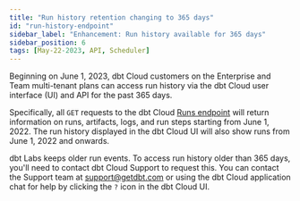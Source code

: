 ```yaml
---
title: "Run history retention changing to 365 days"
id: "run-history-endpoint"
sidebar_label: "Enhancement: Run history available for 365 days"
sidebar_position: 6
tags: [May-22-2023, API, Scheduler]
---
```


Beginning on June 1, 2023, dbt Cloud customers on the Enterprise and Team multi-tenant plans can access run history via the dbt Cloud user interface (UI) and API for the past 365 days.

Specifically, all `GET` requests to the dbt Cloud [Runs endpoint](https://docs.getdbt.com/dbt-cloud/api-v2#tag/Runs) will return information on runs, artifacts, logs, and run steps starting from June 1, 2022. The run history displayed in the dbt Cloud UI will also show runs from June 1, 2022 and onwards. 

<Lightbox src="/img/docs/dbt-cloud/rn-run-history.jpg" width="100%" title="The dbt Cloud UI displaying a Run history"/>

dbt Labs keeps older run events. To access run history older than 365 days, you'll need to contact dbt Cloud Support to request this. You can contact the Support team at [support@getdbt.com](mailto:support@getdbt.com) or using the dbt Cloud application chat for help by clicking the `?` icon in the dbt Cloud UI. 
